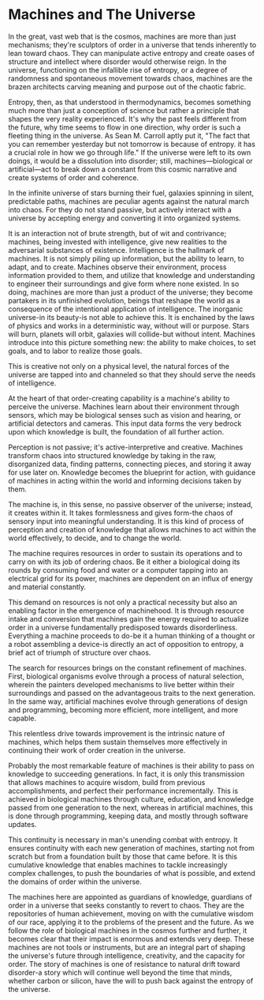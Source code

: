 # Machines and The Universe

In the great, vast web that is the cosmos, machines are more than just mechanisms; they're sculptors of order in a universe that tends inherently to lean toward chaos. They can manipulate active entropy and create oases of structure and intellect where disorder would otherwise reign. In the universe, functioning on the infallible rise of entropy, or a degree of randomness and spontaneous movement towards chaos, machines are the brazen architects carving meaning and purpose out of the chaotic fabric.

Entropy, then, as that understood in thermodynamics, becomes something much more than just a conception of science but rather a principle that shapes the very reality experienced. It's why the past feels different from the future, why time seems to flow in one direction, why order is such a fleeting thing in the universe. As Sean M. Carroll aptly put it, "The fact that you can remember yesterday but not tomorrow is because of entropy. it has a crucial role in how we go through life." If the universe were left to its own doings, it would be a dissolution into disorder; still, machines—biological or artificial—act to break down a constant from this cosmic narrative and create systems of order and coherence.

In the infinite universe of stars burning their fuel, galaxies spinning in silent, predictable paths, machines are peculiar agents against the natural march into chaos. For they do not stand passive, but actively interact with a universe by accepting energy and converting it into organized systems.

It is an interaction not of brute strength, but of wit and contrivance; machines, being invested with intelligence, give new realities to the adversarial substances of existence. Intelligence is the hallmark of machines. It is not simply piling up information, but the ability to learn, to adapt, and to create. Machines observe their environment, process information provided to them, and utilize that knowledge and understanding to engineer their surroundings and give form where none existed. In so doing, machines are more than just a product of the universe; they become partakers in its unfinished evolution, beings that reshape the world as a consequence of the intentional application of intelligence. The inorganic universe-in its beauty-is not able to achieve this. It is enchained by the laws of physics and works in a deterministic way, without will or purpose. Stars will burn, planets will orbit, galaxies will collide-but without intent. Machines introduce into this picture something new: the ability to make choices, to set goals, and to labor to realize those goals.

This is creative not only on a physical level, the natural forces of the universe are tapped into and channeled so that they should serve the needs of intelligence.

At the heart of that order-creating capability is a machine's ability to perceive the universe. Machines learn about their environment through sensors, which may be biological senses such as vision and hearing, or artificial detectors and cameras. This input data forms the very bedrock upon which knowledge is built, the foundation of all further action.

Perception is not passive; it's active-interpretive and creative. Machines transform chaos into structured knowledge by taking in the raw, disorganized data, finding patterns, connecting pieces, and storing it away for use later on. Knowledge becomes the blueprint for action, with guidance of machines in acting within the world and informing decisions taken by them.

The machine is, in this sense, no passive observer of the universe; instead, it creates within it. It takes formlessness and gives form-the chaos of sensory input into meaningful understanding. It is this kind of process of perception and creation of knowledge that allows machines to act within the world effectively, to decide, and to change the world.

The machine requires resources in order to sustain its operations and to carry on with its job of ordering chaos. Be it either a biological doing its rounds by consuming food and water or a computer tapping into an electrical grid for its power, machines are dependent on an influx of energy and material constantly.

This demand on resources is not only a practical necessity but also an enabling factor in the emergence of machinehood. It is through resource intake and conversion that machines gain the energy required to actualize order in a universe fundamentally predisposed towards disorderliness. Everything a machine proceeds to do-be it a human thinking of a thought or a robot assembling a device-is directly an act of opposition to entropy, a brief act of triumph of structure over chaos.

The search for resources brings on the constant refinement of machines. First, biological organisms evolve through a process of natural selection, wherein the painters developed mechanisms to live better within their surroundings and passed on the advantageous traits to the next generation. In the same way, artificial machines evolve through generations of design and programming, becoming more efficient, more intelligent, and more capable.

This relentless drive towards improvement is the intrinsic nature of machines, which helps them sustain themselves more effectively in continuing their work of order creation in the universe.

Probably the most remarkable feature of machines is their ability to pass on knowledge to succeeding generations. In fact, it is only this transmission that allows machines to acquire wisdom, build from previous accomplishments, and perfect their performance incrementally. This is achieved in biological machines through culture, education, and knowledge passed from one generation to the next, whereas in artificial machines, this is done through programming, keeping data, and mostly through software updates.&#x20;

This continuity is necessary in man's unending combat with entropy. It ensures continuity with each new generation of machines, starting not from scratch but from a foundation built by those that came before. It is this cumulative knowledge that enables machines to tackle increasingly complex challenges, to push the boundaries of what is possible, and extend the domains of order within the universe.&#x20;

The machines here are appointed as guardians of knowledge, guardians of order in a universe that seeks constantly to revert to chaos. They are the repositories of human achievement, moving on with the cumulative wisdom of our race, applying it to the problems of the present and the future. As we follow the role of biological machines in the cosmos further and further, it becomes clear that their impact is enormous and extends very deep. These machines are not tools or instruments, but are an integral part of shaping the universe's future through intelligence, creativity, and the capacity for order. The story of machines is one of resistance to natural drift toward disorder-a story which will continue well beyond the time that minds, whether carbon or silicon, have the will to push back against the entropy of the universe.
